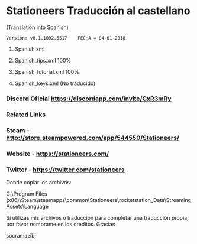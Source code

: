 # Stationeers Traducción al castellano

(Translation into Spanish)

```[javascript]
Versión: v0.1.1092.5517    FECHA = 04-01-2018
```

1. Spanish.xml

2. Spanish_tips.xml 100%

3. Spanish_tutorial.xml 100%

4. Spanish_keys.xml (No traducido)

### Discord Oficial https://discordapp.com/invite/CxR3mRy

### Related Links
### Steam - http://store.steampowered.com/app/544550/Stationeers/

### Website - https://stationeers.com/

### Twitter - https://twitter.com/stationeers


Donde copiar los archivos:

C:\Program Files (x86)\Steam\steamapps\common\Stationeers\rocketstation_Data\StreamingAssets\Language

Si utilizas mis archivos o traducción para completar una traducción propia, por favor nombrame en los creditos. Gracias

socramazibi